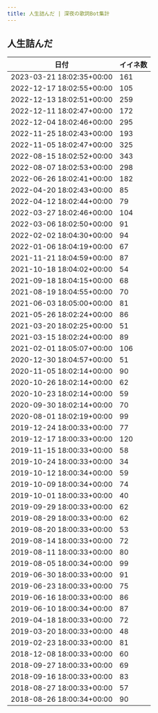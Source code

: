```yaml
---
title: 人生詰んだ | 深夜の歌詞Bot集計
---
```

## 人生詰んだ

|日付|イイネ数|
|-|-|
|2023-03-21 18:02:35+00:00|161|
|2022-12-17 18:02:55+00:00|105|
|2022-12-13 18:02:51+00:00|259|
|2022-12-11 18:02:47+00:00|172|
|2022-12-04 18:02:46+00:00|295|
|2022-11-25 18:02:43+00:00|193|
|2022-11-05 18:02:47+00:00|325|
|2022-08-15 18:02:52+00:00|343|
|2022-08-07 18:02:53+00:00|298|
|2022-06-26 18:02:41+00:00|182|
|2022-04-20 18:02:43+00:00|85|
|2022-04-12 18:02:44+00:00|79|
|2022-03-27 18:02:46+00:00|104|
|2022-03-06 18:02:50+00:00|91|
|2022-02-02 18:04:30+00:00|94|
|2022-01-06 18:04:19+00:00|67|
|2021-11-21 18:04:59+00:00|87|
|2021-10-18 18:04:02+00:00|54|
|2021-09-18 18:04:15+00:00|68|
|2021-08-19 18:04:55+00:00|70|
|2021-06-03 18:05:00+00:00|81|
|2021-05-26 18:02:24+00:00|86|
|2021-03-20 18:02:25+00:00|51|
|2021-03-15 18:02:24+00:00|89|
|2021-02-01 18:05:07+00:00|106|
|2020-12-30 18:04:57+00:00|51|
|2020-11-05 18:02:14+00:00|90|
|2020-10-26 18:02:14+00:00|62|
|2020-10-23 18:02:14+00:00|59|
|2020-09-30 18:02:14+00:00|70|
|2020-08-01 18:02:19+00:00|99|
|2019-12-24 18:00:33+00:00|77|
|2019-12-17 18:00:33+00:00|120|
|2019-11-15 18:00:33+00:00|58|
|2019-10-24 18:00:33+00:00|34|
|2019-10-12 18:00:34+00:00|59|
|2019-10-09 18:00:34+00:00|74|
|2019-10-01 18:00:33+00:00|40|
|2019-09-29 18:00:33+00:00|62|
|2019-08-29 18:00:33+00:00|62|
|2019-08-20 18:00:33+00:00|53|
|2019-08-14 18:00:33+00:00|72|
|2019-08-11 18:00:33+00:00|80|
|2019-08-05 18:00:34+00:00|99|
|2019-06-30 18:00:33+00:00|91|
|2019-06-23 18:00:33+00:00|75|
|2019-06-16 18:00:33+00:00|86|
|2019-06-10 18:00:34+00:00|87|
|2019-04-18 18:00:33+00:00|72|
|2019-03-20 18:00:33+00:00|48|
|2019-02-23 18:00:33+00:00|81|
|2018-12-08 18:00:33+00:00|60|
|2018-09-27 18:00:33+00:00|69|
|2018-09-16 18:00:33+00:00|83|
|2018-08-27 18:00:33+00:00|57|
|2018-08-26 18:00:34+00:00|90|
